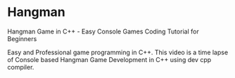 # Hangman

Hangman Game in C++ - Easy Console Games Coding Tutorial for Beginners  

Easy and Professional game programming in C++. This video is a time lapse of Console based Hangman Game Development in C++ using dev cpp compiler. 
